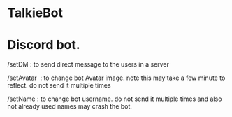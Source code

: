 # TalkieBot

# Discord bot.

 /setDM <message> : to send direct message to the users in a server

 /setAvatar <image url> : to change bot Avatar image. note this may take a few minute to reflect. do not send it multiple times
    
 /setName <bot username> : to change bot username.  do not send it multiple times and also not already used names may crash the bot.
